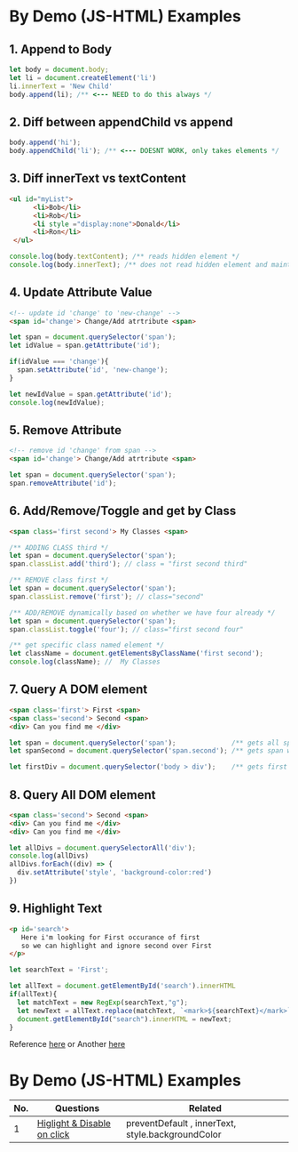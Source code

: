 # By Demo (JS-HTML) Examples 

## 1. Append to Body
```js
let body = document.body;
let li = document.createElement('li')
li.innerText = 'New Child'
body.append(li); /** <--- NEED to do this always */
```

## 2. Diff between appendChild vs append
```js
body.append('hi');
body.appendChild('li'); /** <--- DOESNT WORK, only takes elements */
```

## 3. Diff innerText vs textContent 
```HTML
<ul id="myList">
      <li>Bob</li>
      <li>Rob</li>
      <li style ="display:none">Donald</li>
      <li>Ron</li>
 </ul>
```

```js
console.log(body.textContent); /** reads hidden element */
console.log(body.innerText); /** does not read hidden element and maintains the way it loosk on screen */
```
## 4. Update Attribute Value
```HTML
<!-- update id 'change' to 'new-change' -->
<span id='change'> Change/Add atrtribute <span>
```
```js
let span = document.querySelector('span');
let idValue = span.getAttribute('id');

if(idValue === 'change'){
  span.setAttribute('id', 'new-change');
}

let newIdValue = span.getAttribute('id');
console.log(newIdValue);
```

## 5. Remove Attribute
```HTML
<!-- remove id 'change' from span -->
<span id='change'> Change/Add atrtribute <span>
```
```js
let span = document.querySelector('span');
span.removeAttribute('id');
```

## 6. Add/Remove/Toggle and get by Class
```HTML
<span class='first second'> My Classes <span>
```
```js
/** ADDING CLASS third */
let span = document.querySelector('span');
span.classList.add('third'); // class = "first second third"

/** REMOVE class first */
let span = document.querySelector('span');
span.classList.remove('first'); // class="second"

/** ADD/REMOVE dynamically based on whether we have four already */
let span = document.querySelector('span');
span.classList.toggle('four'); // class="first second four"

/** get specific class named element */
let className = document.getElementsByClassName('first second');
console.log(className); //  My Classes
```

## 7. Query A DOM element 
```HTML
<span class='first'> First <span>
<span class='second'> Second <span>
<div> Can you find me </div>
```
```js
let span = document.querySelector('span');              /** gets all spans */
let spanSecond = document.querySelector('span.second'); /** gets span with second class */

let firstDiv = document.querySelector('body > div');    /** gets first div */
```

## 8. Query All DOM element 
```HTML
<span class='second'> Second <span>
<div> Can you find me </div>
<div> Can you find me </div>
```
```js
let allDivs = document.querySelectorAll('div');
console.log(allDivs)
allDivs.forEach((div) => {
  div.setAttribute('style', 'background-color:red')
})
```

## 9. Highlight Text 
```HTML
<p id='search'> 
   Here i'm looking for First occurance of first 
   so we can highlight and ignore second over First 
</p>
```
```js
let searchText = 'First';

let allText = document.getElementById('search').innerHTML
if(allText){
  let matchText = new RegExp(searchText,"g");
  let newText = allText.replace(matchText, `<mark>${searchText}</mark>`);
  document.getElementById("search").innerHTML = newText;
}
```
Reference [here](https://dev.to/comscience/highlight-searched-text-on-a-page-with-just-javascript-17b3) or Another [here](https://stackoverflow.com/questions/8644428/how-to-highlight-text-using-javascript)



# By Demo (JS-HTML) Examples 

| No. | Questions | Related |
|---- | --------- | --------- |
|1  | [Higlight & Disable on click](https://github.com/citta-lab/javascript/blob/master/dom-js-examples/li-element-higlighter.md) | preventDefault , innerText, style.backgroundColor |
